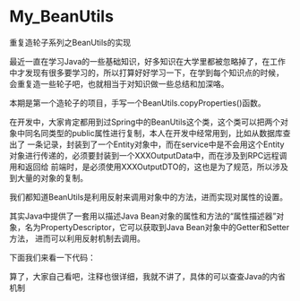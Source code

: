 # My_BeanUtils
重复造轮子系列之BeanUtils的实现

最近一直在学习Java的一些基础知识，好多知识在大学里都被忽略掉了，在工作中才发现有很多要学习的，所以打算好好学习一下，在学到每个知识点的时候，
会重复造一些轮子吧，也就相当于对知识做一些总结和加深咯。

本期是第一个造轮子的项目，手写一个BeanUtils.copyProperties()函数。

在开发中，大家肯定都用到过Spring中的BeanUtils这个类，这个类可以把两个对象中同名同类型的public属性进行复制，本人在开发中经常用到，比如从数据库查出了
一条记录，封装到了一个Entity对象中，而在service中是不会用这个Entity对象进行传递的，必须要封装到一个XXXOutputData中，而在涉及到RPC远程调用和返回给
前端时，是必须使用XXXOutputDTO<XXXOutputData>的，这也是为了规范，所以涉及到大量的对象的复制。

我们都知道BeanUtils是利用反射来调用对象中的方法，进而实现对属性的设置。

其实Java中提供了一套用以描述Java Bean对象的属性和方法的“属性描述器”对象，名为PropertyDescriptor，它可以获取到Java Bean对象中的Getter和Setter方法，
进而可以利用反射机制去调用。

下面我们来看一下代码：


算了，大家自己看吧，注释也很详细，我就不讲了，具体的可以查查Java的内省机制

